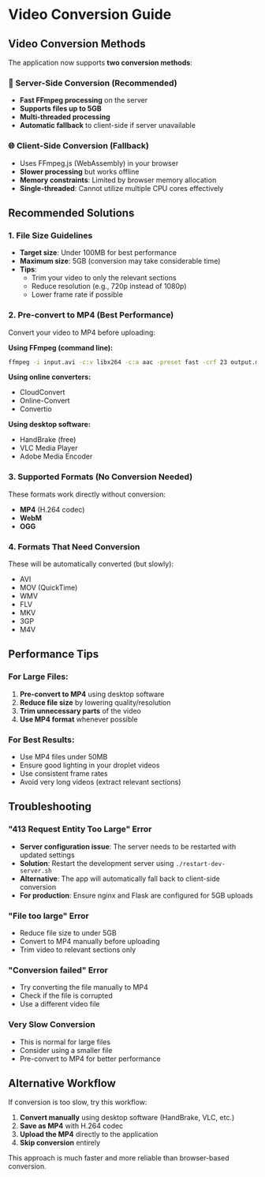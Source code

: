 # Video Conversion Guide

## Video Conversion Methods

The application now supports **two conversion methods**:

### 🚀 Server-Side Conversion (Recommended)
- **Fast FFmpeg processing** on the server
- **Supports files up to 5GB**
- **Multi-threaded processing**
- **Automatic fallback** to client-side if server unavailable

### 🌐 Client-Side Conversion (Fallback)
- Uses FFmpeg.js (WebAssembly) in your browser
- **Slower processing** but works offline
- **Memory constraints**: Limited by browser memory allocation
- **Single-threaded**: Cannot utilize multiple CPU cores effectively

## Recommended Solutions

### 1. File Size Guidelines
- **Target size**: Under 100MB for best performance
- **Maximum size**: 5GB (conversion may take considerable time)
- **Tips**:
  - Trim your video to only the relevant sections
  - Reduce resolution (e.g., 720p instead of 1080p)
  - Lower frame rate if possible

### 2. Pre-convert to MP4 (Best Performance)
Convert your video to MP4 before uploading:

**Using FFmpeg (command line):**
```bash
ffmpeg -i input.avi -c:v libx264 -c:a aac -preset fast -crf 23 output.mp4
```

**Using online converters:**
- CloudConvert
- Online-Convert
- Convertio

**Using desktop software:**
- HandBrake (free)
- VLC Media Player
- Adobe Media Encoder

### 3. Supported Formats (No Conversion Needed)
These formats work directly without conversion:
- **MP4** (H.264 codec)
- **WebM**
- **OGG**

### 4. Formats That Need Conversion
These will be automatically converted (but slowly):
- AVI
- MOV (QuickTime)
- WMV
- FLV
- MKV
- 3GP
- M4V

## Performance Tips

### For Large Files:
1. **Pre-convert to MP4** using desktop software
2. **Reduce file size** by lowering quality/resolution
3. **Trim unnecessary parts** of the video
4. **Use MP4 format** whenever possible

### For Best Results:
- Use MP4 files under 50MB
- Ensure good lighting in your droplet videos
- Use consistent frame rates
- Avoid very long videos (extract relevant sections)

## Troubleshooting

### "413 Request Entity Too Large" Error
- **Server configuration issue**: The server needs to be restarted with updated settings
- **Solution**: Restart the development server using `./restart-dev-server.sh`
- **Alternative**: The app will automatically fall back to client-side conversion
- **For production**: Ensure nginx and Flask are configured for 5GB uploads

### "File too large" Error
- Reduce file size to under 5GB
- Convert to MP4 manually before uploading
- Trim video to relevant sections only

### "Conversion failed" Error
- Try converting the file manually to MP4
- Check if the file is corrupted
- Use a different video file

### Very Slow Conversion
- This is normal for large files
- Consider using a smaller file
- Pre-convert to MP4 for better performance

## Alternative Workflow

If conversion is too slow, try this workflow:

1. **Convert manually** using desktop software (HandBrake, VLC, etc.)
2. **Save as MP4** with H.264 codec
3. **Upload the MP4** directly to the application
4. **Skip conversion** entirely

This approach is much faster and more reliable than browser-based conversion.
